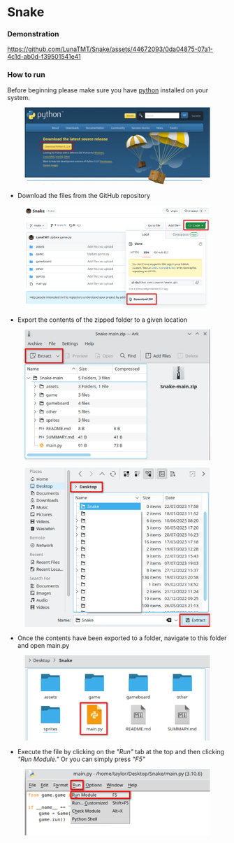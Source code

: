 # Snake

### Demonstration



https://github.com/LunaTMT/Snake/assets/44672093/0da04875-07a1-4c1d-ab0d-f39501541e41




### How to run

Before beginning please make sure you have [python](https://www.python.org/downloads/) installed on your system.

<div align="center">

<figure><img src=".gitbook/assets/image (4).png" alt=""><figcaption></figcaption></figure>

</div>

* Download the files from the GitHub repository

<div align="center">

<figure><img src=".gitbook/assets/image (3).png" alt=""><figcaption></figcaption></figure>

</div>

* Export the contents of the zipped folder to a given location

<div align="center">

<figure><img src=".gitbook/assets/image (1).png" alt=""><figcaption></figcaption></figure>

</div>

<div align="center">

<figure><img src=".gitbook/assets/image.png" alt=""><figcaption></figcaption></figure>

</div>

* Once the contents have been exported to a folder, navigate to this folder and open main.py

<div align="center">

<figure><img src=".gitbook/assets/image (6).png" alt=""><figcaption></figcaption></figure>

</div>

* Execute the file by clicking on the _"Run"_ tab at the top and then clicking _"Run Module."_ Or you can simply press _"F5"_

<div align="center">

<figure><img src=".gitbook/assets/image (2).png" alt=""><figcaption></figcaption></figure>

</div>
